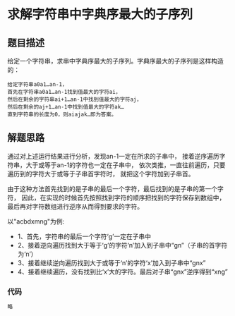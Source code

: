 # 求解字符串中字典序最大的子序列
## 题目描述
给定一个字符串，求串中字典序最大的子序列。字典序最大的子序列是这样构造的：
```
给定字符串a0a1…an-1，
首先在字符串a0a1…an-1找到值最大的字符ai，
然后在剩余的字符串ai+1…an-1中找到值最大的字符aj，
然后在剩余的aj+1…an-1中找到值最大的字符ak…
直到字符串的长度为0，则aiajak…即为答案。
```
## 解题思路
通过对上述运行结果进行分析，发现an-1一定在所求的子串中，
接着逆序遍历字符串，大于或等于an-1的字符也一定在子串中，
依次类推，一直往前遍历，只要遍历到的字符大于或等于子串首字符时，
就把这个字符加到子串首。

由于这种方法首先找到的是子串的最后一个字符，最后找到的是子串的第一个字符，
因此，在实现的时候首先按照找到字符的顺序把找到的字符保存到数组中，
最后再对字符数组进行逆序从而得到要求的字符。

以"acbdxmng"为例:
* 1、首先，字符串的最后一个字符‘g’一定在子串中
* 2、接着逆向遍历找到大于等于‘g’的字符‘n’加入到子串中“gn”（子串的首字符为‘n’）
* 3、接着继续逆向遍历找到大于或等于‘n’的字符‘x’加入到子串中“gnx”
* 4、接着继续遍历，没有找到比‘x’大的字符。最后对子串“gnx”逆序得到“xng”
### 代码
```go
略
```
